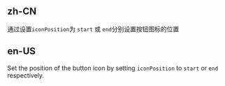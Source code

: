 ## zh-CN

通过设置`iconPosition`为 `start` 或 `end`分别设置按钮图标的位置

## en-US

Set the position of the button icon by setting `iconPosition` to `start` or `end` respectively.
